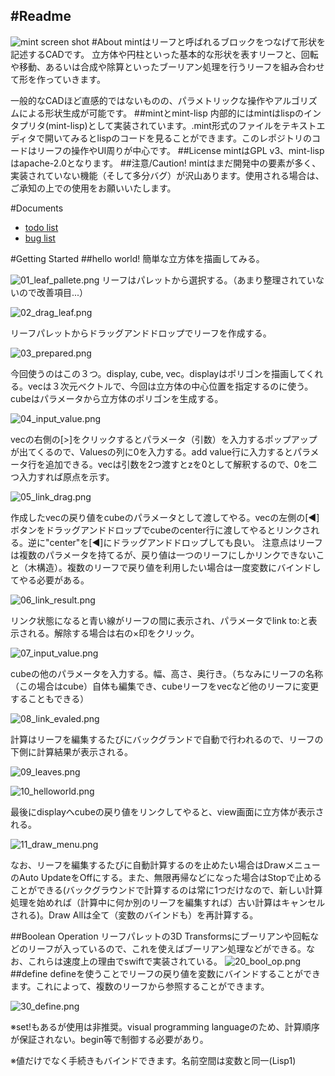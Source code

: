 #Readme
------
![mint screen shot](readme/00_mint_screen_shot.png)
#About
mintはリーフと呼ばれるブロックをつなげて形状を記述するCADです。
立方体や円柱といった基本的な形状を表すリーフと、回転や移動、あるいは合成や除算といったブーリアン処理を行うリーフを組み合わせて形を作っていきます。

一般的なCADほど直感的ではないものの、パラメトリックな操作やアルゴリズムによる形状生成が可能です。
##mintとmint-lisp
内部的にはmintはlispのインタプリタ(mint-lisp)として実装されています。.mint形式のファイルをテキストエディタで開いてみるとlispのコードを見ることができます。このレポジトリのコードはリーフの操作やUI周りが中心です。
##License
mintはGPL v3、mint-lispはapache-2.0となります。
##注意/Caution!
mintはまだ開発中の要素が多く、実装されていない機能（そして多分バグ）が沢山あります。使用される場合は、ご承知の上での使用をお願いいたします。

#Documents

* [todo list](readme/todo.md)
* [bug list](readme/bugs.md)

#Getting Started
##hello world!
簡単な立方体を描画してみる。

![01_leaf_pallete.png](readme/01_leaf_pallete.png)
リーフはパレットから選択する。（あまり整理されていないので改善項目...）

![02_drag_leaf.png](readme/02_drag_leaf.png)

リーフパレットからドラッグアンドドロップでリーフを作成する。

![03_prepared.png](readme/03_prepared.png)

今回使うのはこの３つ。display, cube, vec。displayはポリゴンを描画してくれる。vecは３次元ベクトルで、今回は立方体の中心位置を指定するのに使う。cubeはパラメータから立方体のポリゴンを生成する。

![04_input_value.png](readme/04_input_value.png)

vecの右側の[>]をクリックするとパラメータ（引数）を入力するポップアップが出てくるので、Valuesの列に0を入力する。add value行に入力するとパラメータ行を追加できる。vecは引数を2つ渡すとzを0として解釈するので、0を二つ入力すれば原点を示す。

![05_link_drag.png](readme/05_link_drag.png)

作成したvecの戻り値をcubeのパラメータとして渡してやる。vecの左側の[◀︎]ボタンをドラッグアンドドロップでcubeのcenter行に渡してやるとリンクされる。逆に"center"を[◀︎]にドラッグアンドドロップしても良い。
注意点はリーフは複数のパラメータを持てるが、戻り値は一つのリーフにしかリンクできないこと（木構造）。複数のリーフで戻り値を利用したい場合は一度変数にバインドしてやる必要がある。

![06_link_result.png](readme/06_link_result.png)

リンク状態になると青い線がリーフの間に表示され、パラメータでlink to:と表示される。解除する場合は右の×印をクリック。

![07_input_value.png](readme/07_input_value.png)

cubeの他のパラメータを入力する。幅、高さ、奥行き。（ちなみにリーフの名称（この場合はcube）自体も編集でき、cubeリーフをvecなど他のリーフに変更することもできる）

![08_link_evaled.png](readme/08_link_evaled.png)

計算はリーフを編集するたびにバックグランドで自動で行われるので、リーフの下側に計算結果が表示される。

![09_leaves.png](readme/09_leaves.png)

![10_helloworld.png](readme/10_helloworld.png)

最後にdisplayへcubeの戻り値をリンクしてやると、view画面に立方体が表示される。

![11_draw_menu.png](readme/11_draw_menu.png)

なお、リーフを編集するたびに自動計算するのを止めたい場合はDrawメニューのAuto UpdateをOffにする。また、無限再帰などになった場合はStopで止めることができる(バックグラウンドで計算するのは常に1つだけなので、新しい計算処理を始めれば（計算中に何か別のリーフを編集すれば）古い計算はキャンセルされる)。Draw Allは全て（変数のバインドも）を再計算する。

##Boolean Operation
リーフパレットの3D Transformsにブーリアンや回転などのリーフが入っているので、これを使えばブーリアン処理などができる。なお、これらは速度上の理由でswiftで実装されている。
![20_bool_op.png](readme/20_bool_op.png)
##define
defineを使うことでリーフの戻り値を変数にバインドすることができます。これによって、複数のリーフから参照することができます。

![30_define.png](readme/30_define.png)

※set!もあるが使用は非推奨。visual programming languageのため、計算順序が保証されない。begin等で制御する必要があり。

※値だけでなく手続きもバインドできます。名前空間は変数と同一(Lisp1)
